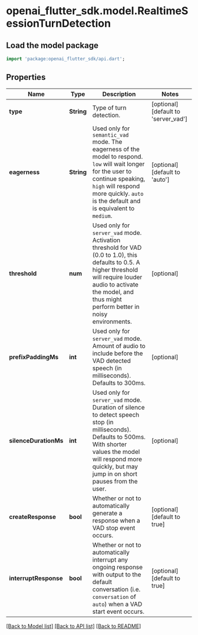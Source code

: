 # openai_flutter_sdk.model.RealtimeSessionTurnDetection

## Load the model package
```dart
import 'package:openai_flutter_sdk/api.dart';
```

## Properties
Name | Type | Description | Notes
------------ | ------------- | ------------- | -------------
**type** | **String** | Type of turn detection.  | [optional] [default to 'server_vad']
**eagerness** | **String** | Used only for `semantic_vad` mode. The eagerness of the model to respond. `low` will wait longer for the user to continue speaking, `high` will respond more quickly. `auto` is the default and is equivalent to `medium`.  | [optional] [default to 'auto']
**threshold** | **num** | Used only for `server_vad` mode. Activation threshold for VAD (0.0 to 1.0), this defaults to 0.5. A  higher threshold will require louder audio to activate the model, and  thus might perform better in noisy environments.  | [optional] 
**prefixPaddingMs** | **int** | Used only for `server_vad` mode. Amount of audio to include before the VAD detected speech (in  milliseconds). Defaults to 300ms.  | [optional] 
**silenceDurationMs** | **int** | Used only for `server_vad` mode. Duration of silence to detect speech stop (in milliseconds). Defaults  to 500ms. With shorter values the model will respond more quickly,  but may jump in on short pauses from the user.  | [optional] 
**createResponse** | **bool** | Whether or not to automatically generate a response when a VAD stop event occurs.  | [optional] [default to true]
**interruptResponse** | **bool** | Whether or not to automatically interrupt any ongoing response with output to the default conversation (i.e. `conversation` of `auto`) when a VAD start event occurs.  | [optional] [default to true]

[[Back to Model list]](../README.md#documentation-for-models) [[Back to API list]](../README.md#documentation-for-api-endpoints) [[Back to README]](../README.md)


